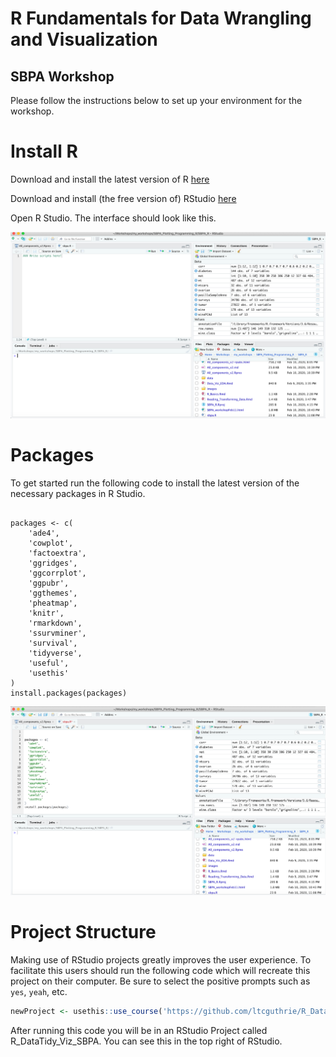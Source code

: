 # R Fundamentals for Data Wrangling and Visualization
## SBPA Workshop


Please follow the instructions  below to set up your environment for the
workshop.

# Install R

Download and install the latest version of R [here](https://www.r-project.org/)

Download and install (the free version of) RStudio [here](https://rstudio.com/)

Open R Studio. The interface should look like this.

![](images/Rempty.png)

# Packages

To get started run the following code to install the latest version of
the necessary packages in R Studio.

<div class="sourceCode">

<pre class='sourceCode r'><code class='sourceCode r'>
packages <- c(
    'ade4',
    'cowplot',
    'factoextra',
    'ggridges',
    'ggcorrplot', 
    'ggpubr', 
    'ggthemes', 
    'pheatmap', 
    'knitr', 
    'rmarkdown',  
    'ssurvminer',  
    'survival', 
    'tidyverse', 
    'useful', 
    'usethis'
)
install.packages(packages)
</code></pre>

</div>

![](images/Rfull.png)

# Project Structure

Making use of RStudio projects greatly improves the user experience. To
facilitate this users should run the following code which will recreate
this project on their computer. Be sure to select the positive prompts
such as `yes`, `yeah`,
etc.

``` r
newProject <- usethis::use_course('https://github.com/ltcguthrie/R_DataTidy_Viz_SBPA/archive/master.zip')
```


After running this code you will be in an RStudio Project called
R_DataTidy_Viz_SBPA. You can see this in the top right of RStudio.
